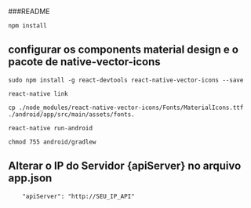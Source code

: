 ###README

```
npm install
```

## configurar os components material design e o pacote de native-vector-icons
```
sudo npm install -g react-devtools react-native-vector-icons --save
```

```
react-native link
```

```
cp ./node_modules/react-native-vector-icons/Fonts/MaterialIcons.ttf ./android/app/src/main/assets/fonts.
```


```
react-native run-android
```

```
chmod 755 android/gradlew
```
## Alterar o IP do Servidor {apiServer} no arquivo app.json
```
    "apiServer": "http://SEU_IP_API"
```

